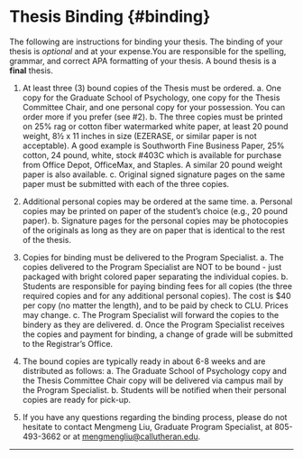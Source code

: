 # Thesis Binding {#binding}

The following are instructions for binding your thesis.  The binding of your thesis is _optional_ and at your expense.You are responsible for the spelling, grammar, and correct APA formatting of your thesis. A bound thesis is a **final** thesis.  

1. At least three (3) bound copies of the Thesis must be ordered.
    a.	One copy for the Graduate School of Psychology, one copy for the Thesis Committee Chair, and one personal copy for your possession. You can order more if you prefer (see #2). 
    b.	The three copies must be printed on 25% rag or cotton fiber watermarked white paper, at least 20 pound weight, 8½ x 11 inches in size (EZERASE, or similar paper is not acceptable). A good example is Southworth Fine Business Paper, 25% cotton, 24 pound, white, stock #403C which is available for purchase from Office Depot, OfficeMax, and Staples. A similar 20 pound weight paper is also available. 
    c.	Original signed signature pages on the same paper must be submitted with each of the three copies.

2.	Additional personal copies may be ordered at the same time.
    a.	Personal copies may be printed on paper of the student’s choice (e.g., 20 pound paper).
    b.	Signature pages for the personal copies may be photocopies of the originals as long as they are on paper that is identical to the rest of the thesis.

3.	Copies for binding must be delivered to the Program Specialist.
    a.	The copies delivered to the Program Specialist are NOT to be bound - just packaged with bright colored paper separating the individual copies.
    b.	Students are responsible for paying binding fees for all copies (the three required copies and for any additional personal copies). The cost is $40 per copy (no matter the length), and to be paid by check to CLU.  Prices may change.
    c.	The Program Specialist will forward the copies to the bindery as they are delivered.
    d.	Once the Program Specialist receives the copies and payment for binding, a change of grade will be submitted to the Registrar’s Office.

4.	The bound copies are typically ready in about 6-8 weeks and are distributed as follows:
    a.	The Graduate School of Psychology copy and the Thesis Committee Chair copy will be delivered via campus mail by the Program Specialist.
    b.	Students will be notified when their personal copies are ready for pick-up.

5.	If you have any questions regarding the binding process, please do not hesitate to contact Mengmeng Liu, Graduate Program Specialist, at 805-493-3662 or at mengmengliu@callutheran.edu.


___
